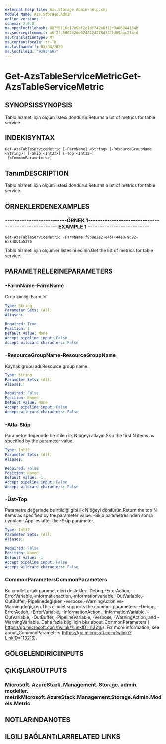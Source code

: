 ```yaml
---
external help file: Azs.Storage.Admin-help.xml
Module Name: Azs.Storage.Admin
online version: ''
schema: 2.0.0
ms.openlocfilehash: 007f5116c17e9bf2c1df742e0f11c9a86844134b
ms.sourcegitcommit: a6f2fc500242de6248224278d743fd09aac2fafd
ms.translationtype: MT
ms.contentlocale: tr-TR
ms.lasthandoff: 03/04/2020
ms.locfileid: "93934695"
---
```

# <span data-ttu-id="953bf-101">Get-AzsTableServiceMetric</span><span class="sxs-lookup"><span data-stu-id="953bf-101">Get-AzsTableServiceMetric</span></span>

## <span data-ttu-id="953bf-102">SYNOPSIS</span><span class="sxs-lookup"><span data-stu-id="953bf-102">SYNOPSIS</span></span>
<span data-ttu-id="953bf-103">Tablo hizmeti için ölçüm listesi döndürür.</span><span class="sxs-lookup"><span data-stu-id="953bf-103">Returns a list of metrics for table service.</span></span>

## <span data-ttu-id="953bf-104">INDEKI</span><span class="sxs-lookup"><span data-stu-id="953bf-104">SYNTAX</span></span>

```
Get-AzsTableServiceMetric [-FarmName] <String> [-ResourceGroupName <String>] [-Skip <Int32>] [-Top <Int32>]
 [<CommonParameters>]
```

## <span data-ttu-id="953bf-105">Tanım</span><span class="sxs-lookup"><span data-stu-id="953bf-105">DESCRIPTION</span></span>
<span data-ttu-id="953bf-106">Tablo hizmeti için ölçüm listesi döndürür.</span><span class="sxs-lookup"><span data-stu-id="953bf-106">Returns a list of metrics for table service.</span></span>

## <span data-ttu-id="953bf-107">ÖRNEKLERDEN</span><span class="sxs-lookup"><span data-stu-id="953bf-107">EXAMPLES</span></span>

### <span data-ttu-id="953bf-108">--------------------------ÖRNEK 1--------------------------</span><span class="sxs-lookup"><span data-stu-id="953bf-108">-------------------------- EXAMPLE 1 --------------------------</span></span>
```
Get-AzsTableServiceMetric -FarmName f9b8e2e2-e4b4-44e0-9d92-6a848b1a5376
```

<span data-ttu-id="953bf-109">Tablo hizmeti için ölçümler listesini edinin.</span><span class="sxs-lookup"><span data-stu-id="953bf-109">Get the list of metrics for table service.</span></span>

## <span data-ttu-id="953bf-110">PARAMETRELERINE</span><span class="sxs-lookup"><span data-stu-id="953bf-110">PARAMETERS</span></span>

### <span data-ttu-id="953bf-111">-FarmName</span><span class="sxs-lookup"><span data-stu-id="953bf-111">-FarmName</span></span>
<span data-ttu-id="953bf-112">Grup kimliği.</span><span class="sxs-lookup"><span data-stu-id="953bf-112">Farm Id.</span></span>

```yaml
Type: String
Parameter Sets: (All)
Aliases: 

Required: True
Position: 1
Default value: None
Accept pipeline input: False
Accept wildcard characters: False
```

### <span data-ttu-id="953bf-113">-ResourceGroupName</span><span class="sxs-lookup"><span data-stu-id="953bf-113">-ResourceGroupName</span></span>
<span data-ttu-id="953bf-114">Kaynak grubu adı.</span><span class="sxs-lookup"><span data-stu-id="953bf-114">Resource group name.</span></span>

```yaml
Type: String
Parameter Sets: (All)
Aliases: 

Required: False
Position: Named
Default value: None
Accept pipeline input: False
Accept wildcard characters: False
```

### <span data-ttu-id="953bf-115">-Atla</span><span class="sxs-lookup"><span data-stu-id="953bf-115">-Skip</span></span>
<span data-ttu-id="953bf-116">Parametre değerinde belirtilen ilk N öğeyi atlayın.</span><span class="sxs-lookup"><span data-stu-id="953bf-116">Skip the first N items as specified by the parameter value.</span></span>

```yaml
Type: Int32
Parameter Sets: (All)
Aliases: 

Required: False
Position: Named
Default value: -1
Accept pipeline input: False
Accept wildcard characters: False
```

### <span data-ttu-id="953bf-117">-Üst</span><span class="sxs-lookup"><span data-stu-id="953bf-117">-Top</span></span>
<span data-ttu-id="953bf-118">Parametre değerinde belirtildiği gibi ilk N öğeyi döndürün.</span><span class="sxs-lookup"><span data-stu-id="953bf-118">Return the top N items as specified by the parameter value.</span></span>
<span data-ttu-id="953bf-119">-Skip parametresinden sonra uygulanır.</span><span class="sxs-lookup"><span data-stu-id="953bf-119">Applies after the -Skip parameter.</span></span>

```yaml
Type: Int32
Parameter Sets: (All)
Aliases: 

Required: False
Position: Named
Default value: -1
Accept pipeline input: False
Accept wildcard characters: False
```

### <span data-ttu-id="953bf-120">CommonParameters</span><span class="sxs-lookup"><span data-stu-id="953bf-120">CommonParameters</span></span>
<span data-ttu-id="953bf-121">Bu cmdlet ortak parametreleri destekler:-Debug,-ErrorAction,-ErrorVariable,-ınformationaction,-ınformationvariable,-OutVariable,-OutBuffer,-Pipelinedeğişken,-verbose,-WarningAction ve-Warningdeğişken.</span><span class="sxs-lookup"><span data-stu-id="953bf-121">This cmdlet supports the common parameters: -Debug, -ErrorAction, -ErrorVariable, -InformationAction, -InformationVariable, -OutVariable, -OutBuffer, -PipelineVariable, -Verbose, -WarningAction, and -WarningVariable.</span></span> <span data-ttu-id="953bf-122">Daha fazla bilgi için bkz about_CommonParameters ( https://go.microsoft.com/fwlink/?LinkID=113216) .</span><span class="sxs-lookup"><span data-stu-id="953bf-122">For more information, see about_CommonParameters (https://go.microsoft.com/fwlink/?LinkID=113216).</span></span>

## <span data-ttu-id="953bf-123">GÖLGELENDIRICI</span><span class="sxs-lookup"><span data-stu-id="953bf-123">INPUTS</span></span>

## <span data-ttu-id="953bf-124">ÇıKıŞLAR</span><span class="sxs-lookup"><span data-stu-id="953bf-124">OUTPUTS</span></span>

### <span data-ttu-id="953bf-125">Microsoft. AzureStack. Management. Storage. admin. modeller. metrik</span><span class="sxs-lookup"><span data-stu-id="953bf-125">Microsoft.AzureStack.Management.Storage.Admin.Models.Metric</span></span>

## <span data-ttu-id="953bf-126">NOTLARıNDA</span><span class="sxs-lookup"><span data-stu-id="953bf-126">NOTES</span></span>

## <span data-ttu-id="953bf-127">ILGILI BAĞLANTıLAR</span><span class="sxs-lookup"><span data-stu-id="953bf-127">RELATED LINKS</span></span>

